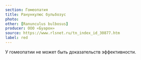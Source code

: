 ```yaml
---
section: Гомеопатия
title: Ранункулюс бульбозус
photo: 
other: [Ranunculus bulbosus]
producer: ООО «Буарон»
source: https://www.rlsnet.ru/tn_index_id_30877.htm
label: red
---
```


У гомеопатии не может быть доказательств эффективности.
